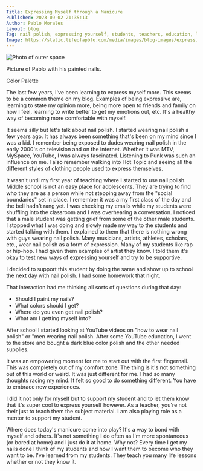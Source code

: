 ```yaml
---
Title: Expressing Myself through a Manicure
Published: 2023-09-02 21:35:13
Author: Pablo Morales
Layout: blog
Tag: nail polish, expressing yourself, students, teachers, education, learning, manicure
Image: https://static.lifeofapblo.com/media/images/blog-images/expressing-myself-manicure/IMG_7356.jpg
---
```

<article class="athelas pa4">
<img src="https://static.lifeofpablo.com/media/images/blog-images/expressing-myself-manicure/IMG_7356.jpg" class="w-50 f6 measure center br4 grow" alt="Photo of outer space">
<p class="measure center">Picture of Pablo with his painted nails.</p>
<div class="flex">
  <div class="outline w-20 pa3 mr2 color-1 br4 grow">
  </div>
  <div class="outline w-20 pa3 mr2 color-2 br4 grow">
  </div>
  <div class="outline w-20 pa3 mr2 color-3 br4 grow">
  </div>
  <div class="outline w-20 pa3 mr2 color-4 br4 grow">
  </div>
  <div class="outline w-20 pa3 color-5 br4 grow">
  </div>
</div>
<p class="measure">Color Palette</p>

  <div class="f4 f4-ns lh-copy measure center" markdown="1">
The last few years, I've been learning to express myself more. This seems to be a common theme on my blog. Examples of being expressive are, learning to state my opinion more, being more open to friends and family on how I feel, learning to write better to get my emotions out, etc. It's a healthy way of becoming more comfortable with myself.

It seems silly but let's talk about nail polish. I started wearing nail polish a few years ago. It has always been something that's been on my mind since I was a kid. I remember being exposed to dudes wearing nail polish in the early 2000's on television and on the internet. Whether it was MTV, MySpace, YouTube, I was always fascinated. Listening to Punk was such an influence on me. I also remember walking into Hot Topic and seeing all the different styles of clothing people used to express themselves. 

It wasn't until my first year of teaching where I started to use nail polish. Middle school is not an easy place for adolescents. They are trying to find who they are as a person while not stepping away from the "social boundaries" set in place. I remember it was a my first class of the day and the bell hadn't rang yet. I was checking my emails while my students were shuffling into the classroom and I was overhearing a conversation. I noticed that a male student was getting grief from some of the other male students. I stopped what I was doing and slowly made my way to the students and started talking with them. I explained to them that there is nothing wrong with guys wearing nail polish. Many musicians, artists, athletes, scholars, etc., wear nail polish as a form of expression. Many of my students like rap or hip-hop. I had given them examples of artist they know. I told them it's okay to test new ways of expressing yourself and try to be supportive. 

I decided to support this student by doing the same and show up to school the next day with nail polish. I had some homework that night.

That interaction had me thinking all sorts of questions during that day:

* Should I paint my nails?
* What colors should I get?
* Where do you even get nail polish?
* What am I getting myself into?

After school I started looking at YouTube videos on "how to wear nail polish"  or "men wearing nail polish. After some YouTube education, I went to the store and bought a dark blue color polish and the other needed supplies.  

It was an empowering moment for me to start out with the first fingernail. This was completely out of my comfort zone. The thing is it's not something out of this world or weird. It was just different for me.  I had so many thoughts racing my mind. It felt so good to do something different. You have to embrace new experiences. 

I did it not only for myself but to support my student and to let them know that it's super cool to express yourself however. As a teacher, you're not their just to teach them the subject material. I am also playing role as a mentor to support my student.

Where does today's manicure come into play? It's a way to bond with myself and others.  It's not something I do often as I'm more spontaneous (or bored at home) and I just do it at home. Why not? Every time I get my nails done I think of my students and how I want them to become who they want to be. I've learned from my students. They teach you many life lessons whether or not they know it. 
  </div>
</article>
<style>
.color-1 {
background: #f77a7e;
}

.color-2 {
background: #06625b;
}

.color-3{
background: #d1286a;
}

.color-4{
background: #790893;
}

.color-5 {
background: #5ba4dc;
}
</style>


